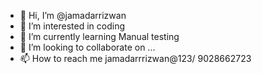 - 👋 Hi, I’m @jamadarrizwan
- 👀 I’m interested in coding
- 🌱 I’m currently learning Manual testing
- 💞️ I’m looking to collaborate on ...
- 📫 How to reach me jamadarrrizwan@123/ 9028662723

<!---
jamadarrizwan/jamadarrizwan is a ✨ special ✨ repository because its `README.md` (this file) appears on your GitHub profile.
You can click the Preview link to take a look at your changes.
--->
